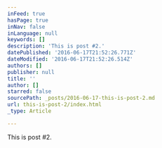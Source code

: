 ```yaml
---
inFeed: true
hasPage: true
inNav: false
inLanguage: null
keywords: []
description: 'This is post #2.'
datePublished: '2016-06-17T21:52:26.771Z'
dateModified: '2016-06-17T21:52:26.514Z'
authors: []
publisher: null
title: ''
author: []
starred: false
sourcePath: _posts/2016-06-17-this-is-post-2.md
url: this-is-post-2/index.html
_type: Article

---
```

This is post \#2\.